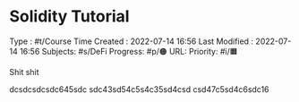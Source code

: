 # Solidity Tutorial
Type : #t/Course
Time Created : 2022-07-14 16:56
Last Modified : 2022-07-14 16:56
Subjects: #s/DeFi 
Progress: #p/🟠 
URL: 
Priority: #i/🟧 

Shit shit

dcsdcsdcsdc645sdc
sdc43sd54c5s4c35sd4csd
csd47c5sd4c6sdc16